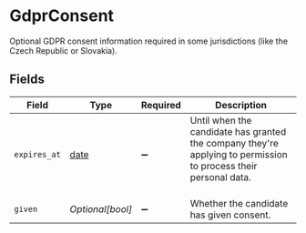 # GdprConsent

Optional GDPR consent information required in some jurisdictions (like the Czech Republic or Slovakia).


## Fields

| Field                                                                                                                                                                                                                  | Type                                                                                                                                                                                                                   | Required                                                                                                                                                                                                               | Description                                                                                                                                                                                                            |
| ---------------------------------------------------------------------------------------------------------------------------------------------------------------------------------------------------------------------- | ---------------------------------------------------------------------------------------------------------------------------------------------------------------------------------------------------------------------- | ---------------------------------------------------------------------------------------------------------------------------------------------------------------------------------------------------------------------- | ---------------------------------------------------------------------------------------------------------------------------------------------------------------------------------------------------------------------- |
| `expires_at`                                                                                                                                                                                                           | [date](https://docs.python.org/3/library/datetime.html#date-objects)                                                                                                                                                   | :heavy_minus_sign:                                                                                                                                                                                                     | Until when the candidate has granted the company they're applying to permission to process their personal data.<br/><br/>[](https://developer.mozilla.org/en-US/docs/Web/JavaScript/Reference/Global_Objects/Date/toISOString) |
| `given`                                                                                                                                                                                                                | *Optional[bool]*                                                                                                                                                                                                       | :heavy_minus_sign:                                                                                                                                                                                                     | Whether the candidate has given consent.                                                                                                                                                                               |